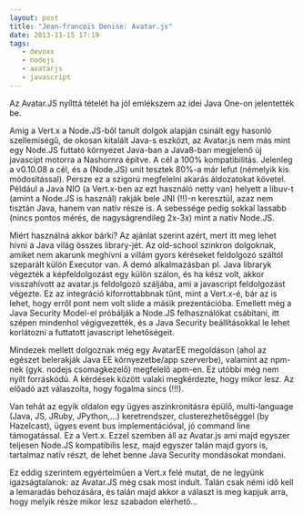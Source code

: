 ```yaml
---
layout: post
title: "Jean-francois Denise: Avatar.js"
date: 2013-11-15 17:19
tags: 
   - devoxx
   - nodejs
   - avatarjs
   - javascript
---
```

Az Avatar.JS nyílttá tételét ha jól emlékszem az idei Java One-on jelentették be. 

Amíg a Vert.x a Node.JS-ből tanult dolgok alapján csinált egy hasonló szellemiségű, de okosan kitalált Java-s eszközt, az Avatar.js nem más mint egy Node.JS futtató környezet Java-ban a Java8-ban megjelenő új javascipt motorra a Nashornra építve. A cél a 100% kompatibilitás. Jelenleg a v0.10.08 a cél, és a (Node.JS) unit tesztek 80%-a már lefut (némelyik kis módosítással). Persze ez a szigorú megfelelni akarás áldozatokat követel. Például a Java NIO (a Vert.x-ben az ezt használó netty van) helyett a libuv-t (amint a Node.JS is használ) rakják bele JNI (!!)-n keresztül, azaz nem tisztán Java, hanem van natív része is. A sebessége pedig sokkal lassabb (nincs pontos mérés, de nagyságrendileg 2x-3x) mint a natív Node.JS.

Miért használná akkor bárki? Az ajánlat szerint azért, mert itt meg lehet hívni a Java világ összes library-jét. Az old-school szinkron dolgoknak, amiket nem akarunk meghívni a villám gyors kéréseket feldolgozó száltól szeparált külön Executor van. A demó alkalmazásban pl. Java libraryk végezték a képfeldolgozást egy külön szálon, és ha kész volt, akkor visszahívott az avatar.js feldolgozó száljába, ami a javascript feldolgozást végezte. Ez az integráció kiforrottabbnak tűnt, mint a Vert.x-é, bár az is lehet, hogy erről pont nem volt slide a másik prezentációba. Emellett még a Java Security Model-el próbálják a Node.JS felhasználókat csábítani, itt szépen mindenhol végigvezették, és a Java Security beállításokkal le lehet korlátozni a futtatott javascript lehetőségeit.

Mindezek mellett dolgoznak még egy AvatarEE megoldáson (ahol az egészet belerakják Java EE környezetbe/app szerverbe), valamint az npm-nek (gyk. nodejs csomagkezelő) megfelelő apm-en. Ez utóbbi még nem nyílt forráskódú. A kérdések között valaki megkérdezte, hogy mikor lesz. Az előadó azt válaszolta, hogy fogalma sincs (!!!).

Van tehát az egyik oldalon egy ügyes aszinkronitásra épülő, multi-language (Java, JS, JRuby, JPython,...) keretrendszer, clusterezhetőséggel (by Hazelcast), ügyes event bus implementációval, jó command line támogatással. Ez a Vert.x. Ezzel szemben áll az Avatar.js ami majd egyszer teljesen Node.JS kompatibilis lesz, majd egyszer talán majd gyors is, tartalmaz natív részt, de lehet benne Java Security mondásokat mondani.

Ez eddig szerintem egyértelműen a Vert.x felé mutat, de ne legyünk igazságtalanok: az Avatar.JS még csak most indult. Talán csak némi idő kell a lemaradás behozására, és talán majd akkor a választ is meg kapjuk arra, hogy melyik része mikor lesz szabadon elérhető...

